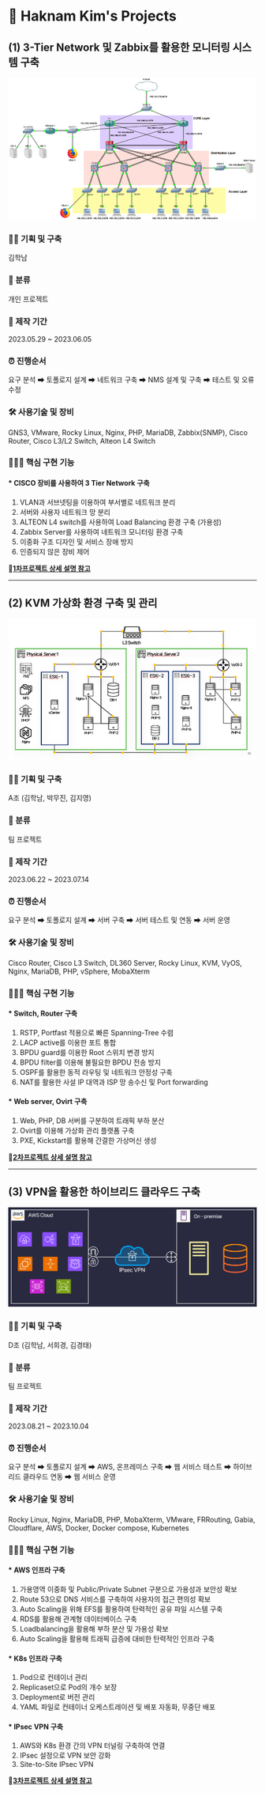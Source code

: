 📜 Haknam Kim's Projects
===

(1) 3-Tier Network 및 Zabbix를 활용한 모니터링 시스템 구축
---

![](images/2023-09-12-18-53-32.png)

### 👨‍💼 기획 및 구축   
김학남

### 🔖 분류   
개인 프로젝트

### 📆 제작 기간   
2023.05.29 ~ 2023.06.05

### ⏰ 진행순서    
요구 분석 ➡ 토폴로지 설계 ➡ 네트워크 구축 ➡ NMS 설계 및 구축 ➡ 테스트 및 오류 수정

### 🛠 사용기술 및 장비    
  GNS3, VMware, Rocky Linux, Nginx, PHP, MariaDB, Zabbix(SNMP), Cisco Router, Cisco L3/L2 Switch, Alteon L4 Switch

### 👨🏻‍💻 핵심 구현 기능
#### * CISCO 장비를 사용하여 3 Tier Network 구축
1. VLAN과 서브넷팅을 이용하여 부서별로 네트워크 분리
2. 서버와 사용자 네트워크 망 분리 
3. ALTEON L4 switch를 사용하여 Load Balancing 환경 구축 (가용성)
4. Zabbix Server를 사용하여 네트워크 모니터링 환경 구축
5. 이중화 구조 디자인 및 서비스 장애 방지
6. 인증되지 않은 장비 제어

🔗[**1차프로젝트 상세 설명 참고**](https://github.com/Hakunam97/Projects/tree/main/01.%203-Tier%20Network%20%EB%B0%8F%20Zabbix%EB%A5%BC%20%ED%99%9C%EC%9A%A9%ED%95%9C%20%EB%AA%A8%EB%8B%88%ED%84%B0%EB%A7%81%20%EC%8B%9C%EC%8A%A4%ED%85%9C%20%EA%B5%AC%EC%B6%95)

- - -


(2) KVM 가상화 환경 구축 및 관리
---

![](images/2023-09-12-19-02-16.png)


### 👨‍💼 기획 및 구축   
A조 (김학남, 박무진, 김지영)

### 🔖 분류   
팀 프로젝트

### 📆 제작 기간   
2023.06.22 ~ 2023.07.14

### ⏰ 진행순서    
요구 분석 ➡ 토폴로지 설계 ➡ 서버 구축 ➡ 서버 테스트 및 연동 ➡ 서버 운영

### 🛠 사용기술 및 장비    
Cisco Router, Cisco L3 Switch, DL360 Server, Rocky Linux, KVM, VyOS, Nginx, MariaDB, PHP, vSphere, MobaXterm

### 👨🏻‍💻 핵심 구현 기능
#### * Switch, Router 구축
1. RSTP, Portfast 적용으로 빠른 Spanning-Tree 수렴
2. LACP active를 이용한 포트 통합
3. BPDU guard를 이용한 Root 스위치 변경 방지
4. BPDU filter를 이용해 불필요한 BPDU 전송 방지
5. OSPF를 활용한 동적 라우팅 및 네트워크 안정성 구축
6. NAT를 활용한 사설 IP 대역과 ISP 망 송수신 및 Port forwarding

#### * Web server, Ovirt 구축
1. Web, PHP, DB 서버를 구분하여 트래픽 부하 분산
2. Ovirt를 이용해 가상화 관리 플랫폼 구축
3. PXE, Kickstart를 활용해 간결한 가상머신 생성

🔗[**2차프로젝트 상세 설명 참고**](https://github.com/Hakunam97/Projects/tree/main/02.%20KVM_%EA%B0%80%EC%83%81%ED%99%94_%ED%99%98%EA%B2%BD_%EA%B5%AC%EC%B6%95_%EB%B0%8F_%EA%B4%80%EB%A6%AC)

- - -

(3) VPN을 활용한 하이브리드 클라우드 구축
---

![](images/2023-09-29-20-31-57.png)


### 👨‍💼 기획 및 구축   
D조 (김학남, 서희경, 김경태)

### 🔖 분류   
팀 프로젝트

### 📆 제작 기간   
2023.08.21 ~ 2023.10.04

### ⏰ 진행순서    
요구 분석 ➡ 토폴로지 설계 ➡ AWS, 온프레미스 구축 ➡ 웹 서비스 테스트 ➡ 하이브리드 클라우드 연동 ➡ 웹 서비스 운영

### 🛠 사용기술 및 장비    
Rocky Linux, Nginx, MariaDB, PHP, MobaXterm, VMware, FRRouting, Gabia, Cloudflare, AWS, Docker, Docker compose, Kubernetes

### 👨🏻‍💻 핵심 구현 기능
#### * AWS 인프라 구축
1. 가용영역 이중화 및 Public/Private Subnet 구분으로 가용성과 보안성 확보
2. Route 53으로 DNS 서비스를 구축하여 사용자의 접근 편의성 확보
3. Auto Scaling을 위해 EFS를 활용하여 탄력적인 공유 파일 시스템 구축
4. RDS를 활용해 관계형 데이터베이스 구축
5. Loadbalancing을 활용해 부하 분산 및 가용성 확보
6. Auto Scaling을 활용해 트래픽 급증에 대비한 탄력적인 인프라 구축


#### * K8s 인프라 구축
1. Pod으로 컨테이너 관리
2. Replicaset으로 Pod의 개수 보장
3. Deployment로 버전 관리
4. YAML 파일로 컨테이너 오케스트레이션 및 배포 자동화, 무중단 배포


#### * IPsec VPN 구축
1. AWS와 K8s 환경 간의 VPN 터널링 구축하여 연결
2. IPsec 설정으로 VPN 보안 강화
3. Site-to-Site IPsec VPN


🔗[**3차프로젝트 상세 설명 참고**](https://github.com/Hakunam97/Projects/tree/main/03.%20VPN_%ED%95%98%EC%9D%B4%EB%B8%8C%EB%A6%AC%EB%93%9C_%ED%81%B4%EB%9D%BC%EC%9A%B0%EB%93%9C_%EA%B5%AC%EC%B6%95)